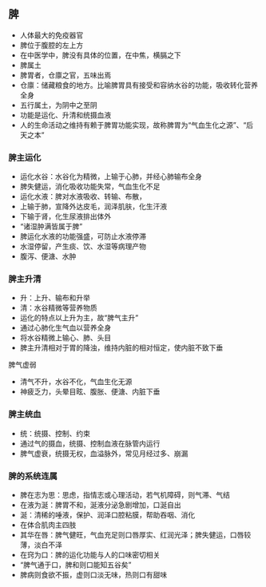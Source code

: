 ## 脾

- 人体最大的免疫器官
- 脾位于腹腔的左上方
- 在中医学中，脾没有具体的位置，在中焦，横膈之下
- 脾属土
- 脾胃者，仓廪之官，五味出焉
- 仓廪：储藏粮食的地方。比喻脾胃具有接受和容纳水谷的功能，吸收转化营养全身
- 五行属土，为阴中之至阴
- 功能是运化、升清和统摄血液
- 人的生命活动之维持有赖于脾胃功能实现，故称脾胃为“气血生化之源”、“后天之本”

### 脾主运化

- 运化水谷：水谷化为精微，上输于心肺，并经心肺输布全身
- 脾失健运，消化吸收功能失常，气血生化不足
- 运化水液：脾对水液吸收、转输、布散，
- 上输于肺，宣降外达皮毛，润泽肌肤，化生汗液
- 下输于肾，化生尿液排出体外
- “诸湿肿满皆属于脾”
- 脾运化水液的功能强盛，可防止水液停滞
- 水湿停留，产生痰、饮、水湿等病理产物
- 腹泻、便溏、水肿

### 脾主升清


- 升：上升、输布和升举
- 清：水谷精微等营养物质
- 运化的特点以上升为主，故“脾气主升”
- 通过心肺化生气血以营养全身
- 将水谷精微上输心、肺、头目
- 脾主升清相对于胃的降浊，维持内脏的相对恒定，使内脏不致下垂

脾气虚弱

- 清气不升，水谷不化，气血生化无源
- 神疲乏力，头晕目眩、腹胀、便溏、内脏下垂

### 脾主统血

- 统：统摄、控制、约束
- 通过气的摄血，统摄、控制血液在脉管内运行
- 脾气虚衰，统摄无权，血溢脉外，常见月经过多、崩漏

### 脾的系统连属

- 脾在志为思：思虑，指情志或心理活动，若气机障碍，则气滞、气结
- 在液为涎：脾胃不和，涎液分泌急剧增加，口涎自出
- 涎：清稀的唾液，保护、润泽口腔粘膜，帮助吞咽、消化
- 在体合肌肉主四肢
- 其华在唇：脾气健旺，气血充足则口唇厚实、红润光泽；脾失健运，口唇较薄，淡白不泽
- 在窍为口：脾的运化功能与人的口味密切相关
- “脾气通于口，脾和则口能知五谷矣”
- 脾病则食欲不振，虚则口淡无味，热则口有甜味

